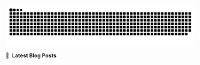 <picture>
  <source media="(prefers-color-scheme: dark)" srcset="https://raw.githubusercontent.com/huisu773/huisu773/output/github-contribution-grid-snake-dark.svg">
  <source media="(prefers-color-scheme: light)" srcset="https://raw.githubusercontent.com/huisu773/huisu773/output/github-contribution-grid-snake.svg">
  <img alt="github contribution grid snake animation" src="https://raw.githubusercontent.com/huisu773/huisu773/output/github-contribution-grid-snake.svg">
</picture>

📕 &nbsp;**Latest Blog Posts**
<!-- BLOG-POST-LIST:START -->
<!-- BLOG-POST-LIST:END -->


<!--
**huisu773/huisu773** is a ✨ _special_ ✨ repository because its `README.md` (this file) appears on your GitHub profile.

Here are some ideas to get you started:

- 🔭 I’m currently working on ...
- 🌱 I’m currently learning ...
- 👯 I’m looking to collaborate on ...
- 🤔 I’m looking for help with ...
- 💬 Ask me about ...
- 📫 How to reach me: ...
- 😄 Pronouns: ...
- ⚡ Fun fact: ...
-->
